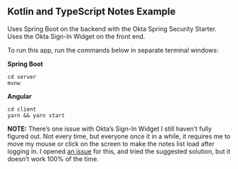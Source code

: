 ## Kotlin and TypeScript Notes Example

Uses Spring Boot on the backend with the Okta Spring Security Starter. Uses the Okta Sign-In Widget on the front end. 

To run this app, run the commands below in separate terminal windows:

**Spring Boot**
```
cd server
mvnw
```

**Angular**
```
cd client
yarn && yarn start
```

**NOTE:** There’s one issue with Okta’s Sign-In Widget I still haven’t fully figured out. Not every time, but everyone once it in a while, it requires me to move my mouse or click on the screen to make the notes list load after logging in. I opened [an issue](https://github.com/okta/okta-signin-widget/issues/268) for this, and tried the suggested solution, but it doesn’t work 100% of the time.
